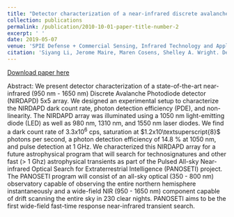 ```yaml
---
title: "Detector characterization of a near-infrared discrete avalanche photodiode 5x5 array for astrophysical observations"
collection: publications
permalink: /publication/2010-10-01-paper-title-number-2
excerpt: ' '
date: 2019-05-07
venue: 'SPIE Defense + Commercial Sensing, Infrared Technology and Applications XLV, Proc. SPIE 11002'
citation: 'Siyang Li, Jerome Maire, Maren Cosens, Shelley A. Wright. Detector characterization of a near-infrared discrete avalanche photodiode 5x5 array for astrophysical observations, in [SPIE Defense + Commercial Sensing; Infrared Technology and Applications XLV], Proc. SPIE 11002, 110022G (May 7, 2019).'
---
```


[Download paper here](/files/PANOSETI_NIRDAPD_SPIE_Paper_2019.pdf)

Abstract: We present detector characterization of a state-of-the-art near-infrared (950 nm - 1650 nm) Discrete Avalanche
Photodiode detector (NIRDAPD) 5x5 array. We designed an experimental setup to characterize the NIRDAPD
dark count rate, photon detection efficiency (PDE), and non-linearity. The NIRDAPD array was illuminated
using a 1050 nm light-emitting diode (LED) as well as 980 nm, 1310 nm, and 1550 nm laser diodes. We find a dark
count rate of $3.3x10^6$ cps, saturation at $1.2x10\textsuperscript{8}$ photons per second, a photon detection efficiency of 14.8 % at 1050 nm, and pulse detection at 1 GHz. We characterized this NIRDAPD array for a future astrophysical program
that will search for technosignatures and other fast (> 1 Ghz) astrophysical transients as part of the Pulsed
All-sky Near-infrared Optical Search for Extraterrestrial Intelligence (PANOSETI) project. The PANOSETI
program will consist of an all-sky optical (350 - 800 nm) observatory capable of observing the entire northern
hemisphere instantaneously and a wide-field NIR (950 - 1650 nm) component capable of drift scanning the entire
sky in 230 clear nights. PANOSETI aims to be the first wide-field fast-time response near-infrared transient
search.
